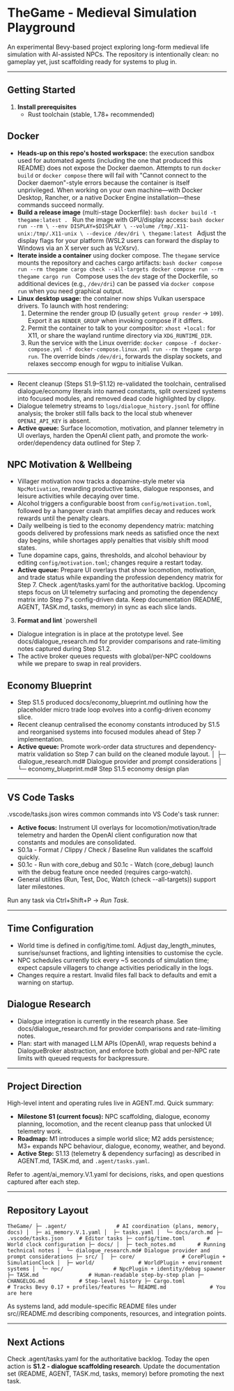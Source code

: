 ﻿# TheGame - Medieval Simulation Playground

An experimental Bevy-based project exploring long-form medieval life simulation with AI-assisted NPCs. The repository is intentionally clean: no gameplay yet, just scaffolding ready for systems to plug in.

---

## Getting Started
1. **Install prerequisites**
   - Rust toolchain (stable, 1.78+ recommended)
## Docker
- **Heads-up on this repo's hosted workspace:** the execution sandbox used for
  automated agents (including the one that produced this README) does not expose
  the Docker daemon. Attempts to run `docker build` or `docker compose` there
  will fail with "Cannot connect to the Docker daemon"-style errors because the
  container is itself unprivileged. When working on your own machine—with
  Docker Desktop, Rancher, or a native Docker Engine installation—these
  commands succeed normally.
- **Build a release image** (multi-stage Dockerfile):
  `bash
  docker build -t thegame:latest .
  `
  Run the image with GPU/display access: `bash
  docker run --rm \
    --env DISPLAY=$DISPLAY \
    --volume /tmp/.X11-unix:/tmp/.X11-unix \
    --device /dev/dri \
    thegame:latest
  `
  Adjust the display flags for your platform (WSL2 users can forward the display to Windows via an X server such as VcXsrv).
- **Iterate inside a container** using docker compose. The `thegame` service mounts the repository and caches cargo artifacts:
  `bash
  docker compose run --rm thegame cargo check --all-targets
  docker compose run --rm thegame cargo run
  `
  Compose uses the `dev` stage of the Dockerfile, so additional devices (e.g., `/dev/dri`) can be passed via `docker compose run` when you need graphical output.
- **Linux desktop usage:** the container now ships Vulkan userspace drivers. To launch with host rendering:
  1. Determine the render group ID (usually `getent group render` → `109`). Export it as `RENDER_GROUP` when invoking compose if it differs.
  2. Permit the container to talk to your compositor: `xhost +local:` for X11, or share the wayland runtime directory via `XDG_RUNTIME_DIR`.
  3. Run the service with the Linux override: `docker compose -f docker-compose.yml -f docker-compose.linux.yml run --rm thegame cargo run`.
  The override binds `/dev/dri`, forwards the display sockets, and relaxes seccomp enough for wgpu to initialise Vulkan.

---

- Recent cleanup (Steps S1.9–S1.12) re-validated the toolchain, centralised dialogue/economy literals into named constants, split oversized systems into focused modules, and removed dead code highlighted by clippy.
- Dialogue telemetry streams to `logs/dialogue_history.jsonl` for offline analysis; the broker still falls back to the local stub whenever `OPENAI_API_KEY` is absent.
- **Active queue:** Surface locomotion, motivation, and planner telemetry in UI overlays, harden the OpenAI client path, and promote the work-order/dependency data outlined for Step 7.

## NPC Motivation & Wellbeing
- Villager motivation now tracks a dopamine-style meter via `NpcMotivation`, rewarding productive tasks, dialogue responses, and leisure activities while decaying over time.
- Alcohol triggers a configurable boost from `config/motivation.toml`, followed by a hangover crash that amplifies decay and reduces work rewards until the penalty clears.
- Daily wellbeing is tied to the economy dependency matrix: matching goods delivered by professions mark needs as satisfied once the next day begins, while shortages apply penalties that visibly shift mood states.
- Tune dopamine caps, gains, thresholds, and alcohol behaviour by editing `config/motivation.toml`; changes require a restart today.
- **Active queue:** Prepare UI overlays that show locomotion, motivation, and trade status while expanding the profession dependency matrix for Step 7.
Check .agent/tasks.yaml for the authoritative backlog. Upcoming steps focus on UI telemetry surfacing and promoting the dependency matrix into Step 7's config-driven data. Keep documentation (README, AGENT, TASK.md, tasks, memory) in sync as each slice lands.
3. **Format and lint**
   `powershell
- Dialogue integration is in place at the prototype level. See docs/dialogue_research.md for provider comparisons and rate-limiting notes captured during Step S1.2.
- The active broker queues requests with global/per-NPC cooldowns while we prepare to swap in real providers.

## Economy Blueprint
- Step S1.5 produced docs/economy_blueprint.md outlining how the placeholder micro trade loop evolves into a config-driven economy slice.
- Recent cleanup centralised the economy constants introduced by S1.5 and reorganised systems into focused modules ahead of Step 7 implementation.
- **Active queue:** Promote work-order data structures and dependency-matrix validation so Step 7 can build on the cleaned module layout.
│  ├─ dialogue_research.md# Dialogue provider and prompt considerations
│  └─ economy_blueprint.md# Step S1.5 economy design plan

---

## VS Code Tasks
.vscode/tasks.json wires common commands into VS Code's task runner:

- **Active focus:** Instrument UI overlays for locomotion/motivation/trade telemetry and harden the OpenAI client configuration now that constants and modules are consolidated.
- S0.1a - Format / Clippy / Check / Baseline Run validates the scaffold quickly.
- S0.1c - Run with core_debug and S0.1c - Watch (core_debug) launch with the debug feature once needed (requires cargo-watch).
- General utilities (Run, Test, Doc, Watch (check --all-targets)) support later milestones.

Run any task via Ctrl+Shift+P → *Run Task*.

---

## Time Configuration
- World time is defined in config/time.toml. Adjust day_length_minutes, sunrise/sunset fractions, and lighting intensities to customise the cycle.
- NPC schedules currently tick every ~5 seconds of simulation time; expect capsule villagers to change activities periodically in the logs.
- Changes require a restart. Invalid files fall back to defaults and emit a warning on startup.

## Dialogue Research
- Dialogue integration is currently in the research phase. See docs/dialogue_research.md for provider comparisons and rate-limiting notes.
- Plan: start with managed LLM APIs (OpenAI), wrap requests behind a DialogueBroker abstraction, and enforce both global and per-NPC rate limits with queued requests for backpressure.

---

## Project Direction
High-level intent and operating rules live in AGENT.md. Quick summary:

- **Milestone S1 (current focus):** NPC scaffolding, dialogue, economy planning, locomotion, and the recent cleanup pass that unlocked UI telemetry work.
- **Roadmap:** M1 introduces a simple world slice; M2 adds persistence; M3+ expands NPC behaviour, dialogue, economy, weather, and beyond.
- **Active Step:** S1.13 (telemetry & dependency surfacing) as described in AGENT.md, TASK.md, and `.agent/tasks.yaml`.

Refer to .agent/ai_memory.V.1.yaml for decisions, risks, and open questions captured after each step.

---

## Repository Layout
`
TheGame/
├─ .agent/                # AI coordination (plans, memory, docs)
│  ├─ ai_memory.V.1.yaml
│  ├─ tasks.yaml
│  └─ docs/arch.md
├─ .vscode/tasks.json     # Editor tasks
├─ config/time.toml       # World clock configuration
├─ docs/
│  ├─ tech_notes.md       # Running technical notes
│  └─ dialogue_research.md# Dialogue provider and prompt considerations
├─ src/
│  ├─ core/               # CorePlugin + SimulationClock
│  ├─ world/              # WorldPlugin + environment systems
│  └─ npc/                # NpcPlugin + identity/debug spawner
├─ TASK.md                # Human-readable step-by-step plan
├─ CHANGELOG.md           # Step-level history
├─ Cargo.toml             # Tracks Bevy 0.17 + profiles/features
└─ README.md              # You are here
`

As systems land, add module-specific README files under src/<module>/README.md describing components, resources, and integration points.

---

## Next Actions
Check .agent/tasks.yaml for the authoritative backlog. Today the open action is **S1.2 - dialogue scaffolding research**. Update the documentation set (README, AGENT, TASK.md, tasks, memory) before promoting the next task.
